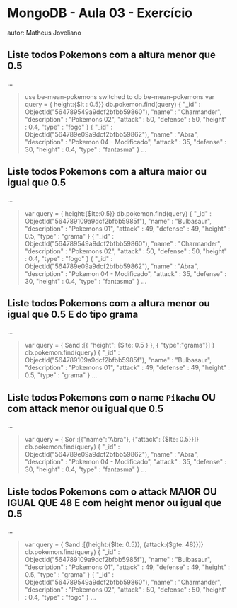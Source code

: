 # MongoDB - Aula 03 - Exercício
autor: Matheus Joveliano

## Liste todos Pokemons com a altura menor que 0.5

...
> use be-mean-pokemons
switched to db be-mean-pokemons
> var query = { height:{$lt : 0.5}}
> db.pokemon.find(query)
	{ 
		"_id" : ObjectId("564789549a9dcf2bfbb59860"),
	 	"name" : "Charmander",
	  	"description" : "Pokemons 02",
	   	"attack" : 50,
	    "defense" : 50,
	    "height" : 0.4,
	    "type" : "fogo"
	}
	{ 
		"_id" : ObjectId("564789e09a9dcf2bfbb59862"),
	 	"name" : "Abra",
	  	"description" : "Pokemon 04 - Modificado",
	   	"attack" : 35,
	    "defense" : 30,
	    "height" : 0.4,
	    "type" : "fantasma"
	}
...

## Liste todos Pokemons com a altura maior ou igual que 0.5

...
> var query = { height:{$lte:0.5}}
> db.pokemon.find(query)
	{ 
		"_id" : ObjectId("564789109a9dcf2bfbb5985f"),
	 	"name" : "Bulbasaur",
	  	"description" : "Pokemons 01",
	   	"attack" : 49,
	    "defense" : 49,
	    "height" : 0.5,
	    "type" : "grama"
	}
	{
	 	"_id" : ObjectId("564789549a9dcf2bfbb59860"),
	 	"name" : "Charmander",
	   	"description" : "Pokemons 02",
	    "attack" : 50, 
	    "defense" : 50,
	    "height" : 0.4,
	    "type" : "fogo"
	}
	{
	 	"_id" : ObjectId("564789e09a9dcf2bfbb59862"), 
	 	"name" : "Abra", 
	 	"description" : "Pokemon 04 - Modificado", 
	 	"attack" : 35,
	 	"defense" : 30, 
	  	"height" : 0.4,
	  	"type" : "fantasma"
	}
...

## Liste todos Pokemons com a altura menor ou igual que 0.5 E do tipo grama

...
> var query = { $and :[{ "height": {$lte: 0.5 }  }, { "type":"grama"}] }
> db.pokemon.find(query)
	{ 
		"_id" : ObjectId("564789109a9dcf2bfbb5985f"),
	    "name" : "Bulbasaur",
	    "description" : "Pokemons 01",
	    "attack" : 49,
	    "defense" : 49,
	    "height" : 0.5,
	    "type" : "grama"
	}
...

## Liste todos Pokemons com o name `Pikachu` OU com attack menor ou igual que 0.5

...
> var query = { $or :[{"name":"Abra"}, {"attack": {$lte: 0.5}}]}
> db.pokemon.find(query)
	{ 
		"_id" : ObjectId("564789e09a9dcf2bfbb59862"),
		"name" : "Abra",
		"description" : "Pokemon 04 - Modificado",
		"attack" : 35,
		"defense" : 30,
		"height" : 0.4,
		"type" : "fantasma"
	}
...

## Liste todos Pokemons com o attack MAIOR OU IGUAL QUE 48 E com  height menor ou igual que 0.5

...
> var query = { $and :[{height:{$lte: 0.5}}, {attack:{$gte: 48}}]}
> db.pokemon.find(query)
	{ 
		"_id" : ObjectId("564789109a9dcf2bfbb5985f"),
		"name" : "Bulbasaur",
	  	"description" : "Pokemons 01",
	   	"attack" : 49,
	    "defense" : 49,
	    "height" : 0.5,
	     "type" : "grama"
	}
	{ 
		"_id" : ObjectId("564789549a9dcf2bfbb59860"),
	 	"name" : "Charmander",
	  	"description" : "Pokemons 02",
	   	"attack" : 50,
	    "defense" : 50,
	    "height" : 0.4, 
	    "type" : "fogo" 
	}
...
